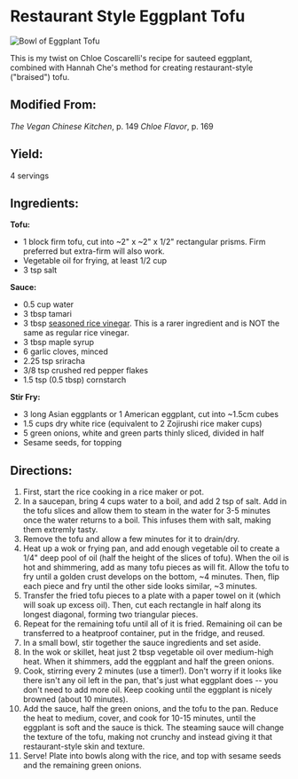 # Restaurant Style Eggplant Tofu

![Bowl of Eggplant Tofu](https://cdn.discordapp.com/attachments/1071706050736165005/1085438916657692774/20230314_214733.jpg)

This is my twist on Chloe Coscarelli's recipe for sauteed eggplant, combined with Hannah Che's method for creating restaurant-style ("braised") tofu.

## Modified From:
_The Vegan Chinese Kitchen_, p. 149
_Chloe Flavor_, p. 169

## Yield: 
4 servings

## Ingredients:

**Tofu:**
- 1 block firm tofu, cut into ~2" x ~2" x 1/2" rectangular prisms.  Firm preferred but extra-firm will also work.
- Vegetable oil for frying, at least 1/2 cup
- 3 tsp salt

**Sauce:**
- 0.5 cup water
- 3 tbsp tamari
- 3 tbsp [seasoned rice vinegar](https://www.amazon.com/Marukan-Vinegar-Rice-Ssnd-Grmt/dp/B01H4LC276/ref=sr_1_5?crid=2CMLHNFWHY4QU&keywords=seasoned+rice+vinegar&qid=1678423756&s=grocery&sprefix=seasoned+rice+%2Cgrocery%2C154&sr=1-5).  This is a rarer ingredient and is NOT the same as regular rice vinegar.
- 3 tbsp maple syrup
- 6 garlic cloves, minced
- 2.25 tsp sriracha
- 3/8 tsp crushed red pepper flakes
- 1.5 tsp (0.5 tbsp) cornstarch

**Stir Fry:**
- 3 long Asian eggplants or 1 American eggplant, cut into ~1.5cm cubes
- 1.5 cups dry white rice (equivalent to 2 Zojirushi rice maker cups)
- 5 green onions, white and green parts thinly sliced, divided in half
- Sesame seeds, for topping

## Directions:

1. First, start the rice cooking in a rice maker or pot.
2. In a saucepan, bring 4 cups water to a boil, and add 2 tsp of salt.  Add in the tofu slices and allow them to steam in the water for 3-5 minutes once the water returns to a boil.  This infuses them with salt, making them extremly tasty.
3. Remove the tofu and allow a few minutes for it to drain/dry.
4. Heat up a wok or frying pan, and add enough vegetable oil to create a 1/4" deep pool of oil (half the height of the slices of tofu).  When the oil is hot and shimmering, add as many tofu pieces as will fit.  Allow the tofu to fry until a golden crust develops on the bottom, ~4 minutes.  Then, flip each piece and fry until the other side looks similar, ~3 minutes.
5. Transfer the fried tofu pieces to a plate with a paper towel on it (which will soak up excess oil).  Then, cut each rectangle in half along its longest diagonal, forming two triangular pieces.
6. Repeat for the remaining tofu until all of it is fried.  Remaining oil can be transferred to a heatproof container, put in the fridge, and reused.
7. In a small bowl, stir together the sauce ingredients and set aside.
8. In the wok or skillet, heat just 2 tbsp vegetable oil over medium-high heat.  When it shimmers, add the eggplant and half the green onions.
9. Cook, stirring every 2 minutes (use a timer!).  Don't worry if it looks like there isn't any oil left in the pan, that's just what eggplant does -- you don't need to add more oil.  Keep cooking until the eggplant is nicely browned (about 10 minutes).
10. Add the sauce, half the green onions, and the tofu to the pan.  Reduce the heat to medium, cover, and cook for 10-15 minutes, until the eggplant is soft and the sauce is thick.  The steaming sauce will change the texture of the tofu, making not crunchy and instead giving it that restaurant-style skin and texture.
11. Serve!  Plate into bowls along with the rice, and top with sesame seeds and the remaining green onions.
